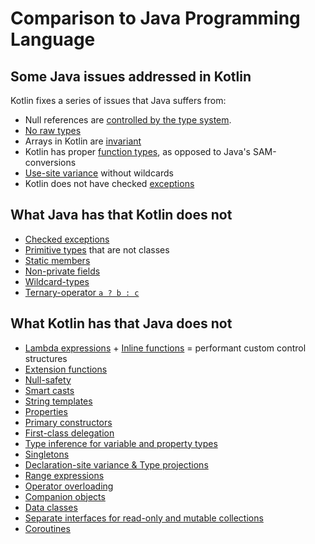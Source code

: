 # Comparison to Java Programming Language

## Some Java issues addressed in Kotlin

Kotlin fixes a series of issues that Java suffers from:

* Null references are [controlled by the type system](null-safety.html).
* [No raw types](java-interop.html)
* Arrays in Kotlin are [invariant](basic-types.html#arrays)
* Kotlin has proper [function types](lambdas.html#function-types), as opposed to Java's SAM-conversions
* [Use-site variance](generics.html#use-site-variance-type-projections) without wildcards
* Kotlin does not have checked [exceptions](exceptions.html)

## What Java has that Kotlin does not

* [Checked exceptions](exceptions.html)
* [Primitive types](basic-types.html) that are not classes
* [Static members](classes.html)
* [Non-private fields](properties.html)
* [Wildcard-types](generics.html)
* [Ternary-operator `a ? b : c`](control-flow.html#if-expression)

## What Kotlin has that Java does not

* [Lambda expressions](lambdas.html) + [Inline functions](inline-functions.html) = performant custom control structures
* [Extension functions](extensions.html)
* [Null-safety](null-safety.html)
* [Smart casts](typecasts.html)
* [String templates](basic-types.html#strings)
* [Properties](properties.html)
* [Primary constructors](classes.html)
* [First-class delegation](delegation.html)
* [Type inference for variable and property types](basic-types.html)
* [Singletons](object-declarations.html)
* [Declaration-site variance & Type projections](generics.html)
* [Range expressions](ranges.html)
* [Operator overloading](operator-overloading.html)
* [Companion objects](classes.html#companion-objects)
* [Data classes](data-classes.html)
* [Separate interfaces for read-only and mutable collections](collections-overview.html)
* [Coroutines](coroutines.html)

